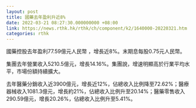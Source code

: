 ```yaml
---
layout: post
title: 國藥去年盈利升近8%
date: 2022-03-21 08:27:30.000000000 +08:00
link: https://news.rthk.hk/rthk/ch/component/k2/1640000-20220321.htm
categories: rthk
---
```


國藥控股去年盈利77.59億元人民幣 ，增長近8%。末期息每股0.75元人民幣。

集團去年營業收入5210.5億元，增長14.16%。集團說，增速明顯高於行業平均水平，市場份額持續擴大。

去年醫藥分銷收入近3900億元，增長近12%，佔總收入比例降至72.62%；醫療器械收入1081.3億元，增長約21%，佔總收入比例升至20.14%；醫藥零售收入290.59億元，增長20.26%，佔總收入比例升至5.41%。
